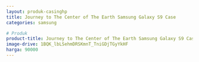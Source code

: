 ```yaml
---
layout: produk-casinghp
title: Journey to The Center of The Earth Samsung Galaxy S9 Case
categories: samsung

# Produk
product-title: Journey to The Center of The Earth Samsung Galaxy S9 Case
image-drive: 1BQK_lbLSehmDRSKmnT_TniGDjTGyYkHF
harga: 90000
---
```

